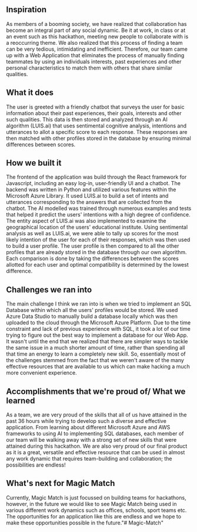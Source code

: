 ## Inspiration
As members of a booming society, we have realized that collaboration has become an integral part of any social dynamic. Be it at work, in class or at an event such as this hackathon, meeting new people to collaborate with is a reoccurring theme. We also realized that this process of finding a team can be very tedious, intimidating and inefficient. Therefore, our team came up with a Web Application that eliminates the process of manually finding teammates by using an individuals interests, past experiences and other personal characteristics to match them with others that share similar qualities. 
## What it does
The user is greeted with a friendly chatbot that surveys the user for basic information about their past experiences, their goals, interests and other such qualities. This data is then stored and analyzed through an AI algorithm (LUIS.ai)  that uses sentimental cognitive analysis, intentions and utterances to allot a specific score to each response. These responses are then matched with other profiles stored in the database by ensuring minimal differences between scores.
## How we built it
The frontend of the application was build through the React framework for Javascript, including an easy log-in, user-friendly UI and a chatbot. The backend was written in Python and utilized various features within the Microsoft Azure Library. It used LUIS.ai to build a set of intents and utterances corresponding to the answers that are collected from the chatbot. The AI modelled was trained through numerous examples and tests that helped it predict the users' intentions with a high degree of confidence. The entity aspect of LUIS.ai was also implemented to examine the geographical location of the users' educational institute. Using sentimental analysis as well as LUIS.ai, we were able to tally up scores for the most likely intention of the user for each of their responses, which was then used to build a user profile. The user profile is then compared to all the other profiles that are already stored in the database through our own algorithm. Each comparison is done by taking the differences between the scores allotted for each user and optimal compatibility is determined by the lowest difference. 
## Challenges we ran into
The main challenge I think we ran into is when we tried to implement an SQL Database within which all the users' profiles would be stored. We used Azure Data Studio to manually build a database locally which was then uploaded to the cloud through the Microsoft Azure Platform. Due to the time constraint and lack of previous experience with SQL, it took a lot of our time trying to figure out the best way to implement a database for our Web App. It wasn't until the end that we realized that there are simpler ways to tackle the same issue in a much shorter amount of time, rather than spending all that time an energy to learn a completely new skill. So, essentially most of the challenges stemmed from the fact that we weren't aware of the many effective resources that are available to us which can make hacking a much more convenient experience.
## Accomplishments that we're proud of/ What we learned
As a team, we are very proud of the skills that all of us have attained in the past 36 hours while trying to develop such a diverse and effective application. From learning about different Microsoft Azure and AWS frameworks to using AI to implementing SQL databases, each member of our team will be walking away with a strong set of new skills that were attained during this hackathon. We are also very proud of our final product as it is a great, versatile and effective resource that can be used in almost any work dynamic that requires team-building and collaboration; the possibilities are endless!
## What's next for Magic Match
Currently, Magic Match is just focussed on building teams for hackathons, however, in the future we would like to see Magic Match being used in various different work dynamics such as offices, schools, sport teams etc. The opportunities for an application like this are endless and we hope to make these opportunities possible in the future."# Magic-Match" 
